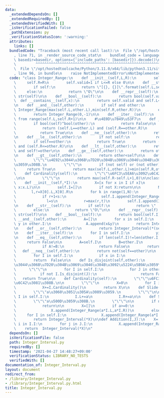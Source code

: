 ```yaml
---
data:
  _extendedDependsOn: []
  _extendedRequiredBy: []
  _extendedVerifiedWith: []
  _isVerificationFailed: false
  _pathExtension: py
  _verificationStatusIcon: ':warning:'
  attributes:
    links: []
  bundledCode: "Traceback (most recent call last):\n  File \"/opt/hostedtoolcache/Python/3.11.0/x64/lib/python3.11/site-packages/onlinejudge_verify/documentation/build.py\"\
    , line 71, in _render_source_code_stat\n    bundled_code = language.bundle(stat.path,\
    \ basedir=basedir, options={'include_paths': [basedir]}).decode()\n          \
    \         ^^^^^^^^^^^^^^^^^^^^^^^^^^^^^^^^^^^^^^^^^^^^^^^^^^^^^^^^^^^^^^^^^^^^^^^^^^^^^^^^^\n\
    \  File \"/opt/hostedtoolcache/Python/3.11.0/x64/lib/python3.11/site-packages/onlinejudge_verify/languages/python.py\"\
    , line 96, in bundle\n    raise NotImplementedError\nNotImplementedError\n"
  code: "class Integer_Range:\n    def __init__(self,L,R):\n        self.L=L\n   \
    \     self.R=R\n        self.valid=1 if L<=R else 0\n\n    def __str__(self):\n\
    \        if self:\n            return \"[{}, {}]\".format(self.L,self.R)\n   \
    \     else:\n            return \"O\"\n\n    def __repr__(self):\n        return\
    \ str(self)\n\n    def __bool__(self):\n        return bool(self.valid)\n\n  \
    \  def __contains__(self,x):\n        return self.valid and self.L<=x<=self.R\n\
    \n    def __and__(self,other):\n        if self and other:\n            return\
    \ Integer_Range(max(self.L,other.L),min(self.R,other.R))\n        else:\n    \
    \        return Integer_Range(0,-1)\n\n    def __iter__(self):\n        yield\
    \ from range(self.L,self.R+1)\n\n    #\u4E0D\u7B49\u53F7\n    def __eq__(self,other):\n\
    \        if bool(self)^bool(other):\n            return False\n\n        if self:\n\
    \            return (self.L==other.L) and (self.R==other.R)\n        else:\n \
    \           return True\n\n    def __ne__(self,other):\n        return not(self==other)\n\
    \n    def __le__(self,other):\n        if not self:\n            return True\n\
    \        if self==other:\n            return True\n        return (other.L<=self.L)\
    \ and (self.R<=other.R)\n\n    def __lt__(self,other):\n        return self<=other\
    \ and self!=other\n\n    def __ge__(self,other):\n        return other<=self\n\
    \n    def __gt__(self,other):\n        return other<self\n\n    def Is_disjoint(self,other):\n\
    \        \"\"\"\u4E92\u3044\u306B\u7D20\u304B\u3069\u3046\u304B\u3092\u5224\u5B9A\
    \u3059\u308B.\n        \"\"\"\n        if (not self) or (not other):\n       \
    \     return True\n        return max(self.L,other.L)>min(self.R,other.R)\n\n\
    \    def Cardinality(self):\n        \"\"\"\u6FC3\u5EA6\u3092\u6C42\u3081\u308B\
    .\n\n        \"\"\"\n        return max(self.R-self.L+1,0)\n\nclass Integer_Interval(Integer_Range):\n\
    \    def __init__(self,*I):\n        X=[x for x in I if x]\n        X.sort(key=lambda\
    \ x:x.L)\n\n        self.I=[]\n        if not X:return\n\n        N=len(X)\n \
    \       l,r=X[0].L,X[0].R\n        for k in range(1,N):\n            s,t=X[k].L,X[k].R\n\
    \            if r+1<s:\n                self.I.append(Integer_Range(l,r))\n  \
    \              l=s\n            r=max(r,t)\n        self.I.append(Integer_Range(l,r))\n\
    \n    def __str__(self):\n        if self:\n            return \" | \".join(map(str,self.I))\n\
    \        else:\n            return \"O\"\n\n    def __repr__(self):\n        return\
    \ str(self)\n\n    def __bool__(self):\n        return bool(self.I)\n\n    def\
    \ __and__(self,other):\n        A=[]\n        for x in self.I:\n            for\
    \ y in other.I:\n                A.append(x&y)\n        return Integer_Interval(*A)\n\
    \n    def __or__(self,other):\n        return Integer_Interval(*(self.I+other.I))\n\
    \n    def __iter__(self):\n        for I in self.I:\n            yield from I\n\
    \n    def __eq__(self,other):\n        if len(self.I)!=len(other.I):\n       \
    \     return False\n\n        A=self.I\n        B=other.I\n        for k in range(len(self.I)):\n\
    \            if A!=B:\n                return False\n        return True\n\n \
    \   def __neq__(self,other):\n        return not(self==other)\n\n    def __contains__(self,x):\n\
    \        for I in self.I:\n            if x in I:\n                return True\n\
    \        return  False\n\n    def Is_disjoint(self,other):\n        \"\"\"\u4E92\
    \u3044\u306B\u7D20\u304B\u3069\u3046\u304B\u3092\u5224\u5B9A\u3059\u308B.\n  \
    \      \"\"\"\n        for I in self.I:\n            for J in other.I:\n     \
    \           if not I.Is_disjoint(J):\n                    return False\n     \
    \   return True\n\n    def Cardinality(self):\n        \"\"\"\u6FC3\u5EA6\u3092\
    \u6C42\u3081\u308B.\n\n        \"\"\"\n        X=0\n        for I in self.I:\n\
    \            X+=I.Cardinality()\n        return X\n\n    def Slide(self,a):\n\
    \        \"\"\"a\u3060\u3051\u305A\u3089\u3059.\n        \"\"\"\n\n        for\
    \ I in self.I:\n            I.L+=a\n            I.R+=a\n\n    def Scale(self,a):\n\
    \        \"\"\"a\u500D\u3059\u308B.\n        \"\"\"\n\n        if not self:\n\
    \            return\n\n        X=[]\n        if a>=0:\n            for I in self.I:\n\
    \                X.append(Integer_Range(a*I.L,a*I.R))\n        else:\n       \
    \     for I in self.I:\n                X.append(Integer_Range(a*I.R,a*I.L))\n\
    \        return Integer_Interval(*X)\n\ndef Addition(I,J):\n    X=[]\n    for\
    \ i in I.I:\n        for j in J.I:\n            X.append(Integer_Range(i.L+j.L,i.R+j.R))\n\
    \    return  Integer_Interval(*X)\n"
  dependsOn: []
  isVerificationFile: false
  path: Integer_Interval.py
  requiredBy: []
  timestamp: '2021-04-27 14:48:27+09:00'
  verificationStatus: LIBRARY_NO_TESTS
  verifiedWith: []
documentation_of: Integer_Interval.py
layout: document
redirect_from:
- /library/Integer_Interval.py
- /library/Integer_Interval.py.html
title: Integer_Interval.py
---
```

